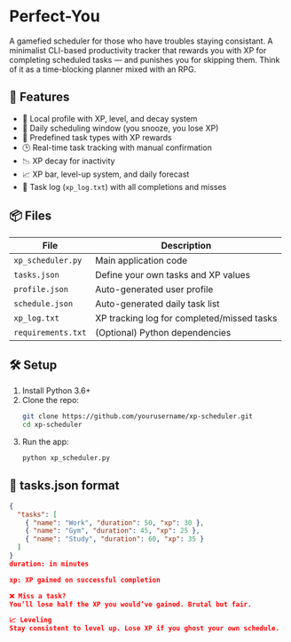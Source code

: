 # Perfect-You
A gamefied scheduler for those who have troubles staying consistant.
A minimalist CLI-based productivity tracker that rewards you with XP for completing scheduled tasks — and punishes you for skipping them. Think of it as a time-blocking planner mixed with an RPG.

## 🚀 Features

- 💾 Local profile with XP, level, and decay system
- 📆 Daily scheduling window (you snooze, you lose XP)
- 🧠 Predefined task types with XP rewards
- 🕒 Real-time task tracking with manual confirmation
- 📉 XP decay for inactivity
- 📈 XP bar, level-up system, and daily forecast
- 📝 Task log (`xp_log.txt`) with all completions and misses

## 📦 Files

| File           | Description                             |
|----------------|-----------------------------------------|
| `xp_scheduler.py` | Main application code                 |
| `tasks.json`      | Define your own tasks and XP values   |
| `profile.json`    | Auto-generated user profile           |
| `schedule.json`   | Auto-generated daily task list        |
| `xp_log.txt`      | XP tracking log for completed/missed tasks |
| `requirements.txt`| (Optional) Python dependencies        |

## 🛠 Setup

1. Install Python 3.6+
2. Clone the repo:
    ```bash
    git clone https://github.com/yourusername/xp-scheduler.git
    cd xp-scheduler
    ```
3. Run the app:
    ```bash
    python xp_scheduler.py
    ```

## 🧾 tasks.json format

```json
{
  "tasks": [
    { "name": "Work", "duration": 50, "xp": 30 },
    { "name": "Gym", "duration": 45, "xp": 25 },
    { "name": "Study", "duration": 60, "xp": 35 }
  ]
}
duration: in minutes

xp: XP gained on successful completion

❌ Miss a task?
You’ll lose half the XP you would’ve gained. Brutal but fair.

📈 Leveling
Stay consistent to level up. Lose XP if you ghost your own schedule.
